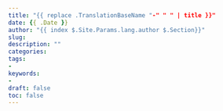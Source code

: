 ```yaml
---
title: "{{ replace .TranslationBaseName "-" " " | title }}"
date: {{ .Date }}
author: "{{ index $.Site.Params.lang.author $.Section}}"
slug: 
description: ""
categories: 
tags: 
- 
keywords: 
-  
draft: false
toc: false
---
```

